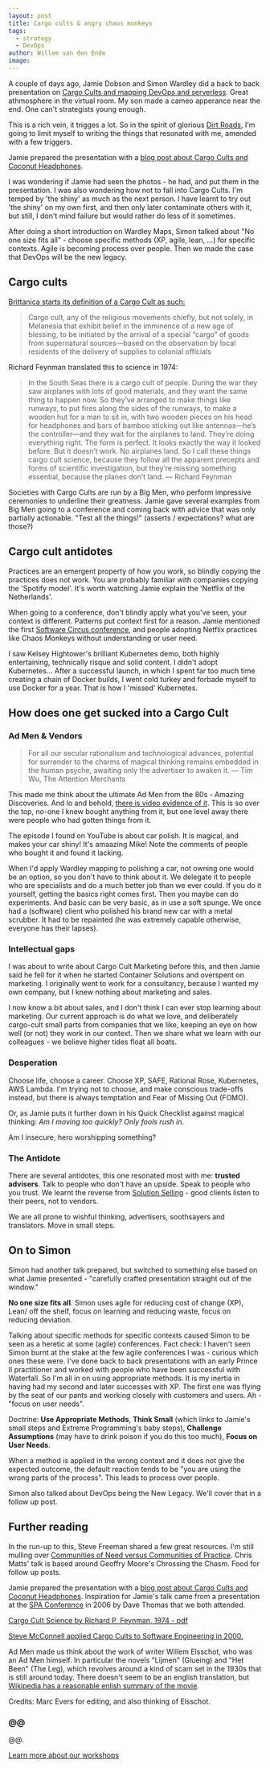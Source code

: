 ```yaml
---
layout: post
title: Cargo cults & angry chaos monkeys
tags:
  - strategy
  - DevOps
author: Willem van den Ende
image:
---
```


A couple of days ago, Jamie Dobson and Simon Wardley did a back to back presentation on [Cargo Cults and mapping DevOps and serverless](https://www.youtube.com/watch?v=hlPEeDWHy34&feature=youtu.be). Great athmosphere in the virtual room. My son made a cameo apperance near the end. One can't strategists young enough.

This is a rich vein, it trigges a lot. So in the spirit of glorious [Dirt Roads](http://localhost:8082/2020/09/02/dimensional-planning.html), I'm going to limit myself to writing the things that resonated with me, amended with a few triggers.

Jamie prepared the presentation with a [blog post about Cargo Cults and Coconut Headphones](https://blog.container-solutions.com/cloud-native-transformation-and-wishful-thinking).

I was wondering if Jamie had seen the photos - he had, and put them in the presentation. I was also wondering how not to fall into Cargo Cults. I'm temped by 'the shiny' as much as the next person. I have learnt to try out 'the shiny' on my own first, and then only later contaminate others with it, but still, I don't mind failure but would rather do less of it sometimes.

After doing a short introduction on Wardley Maps, Simon talked about "No one size fits all" - choose specific methods (XP, agile, lean, ...) for specific contexts. Agile is becoming process over people. Then we made the case that DevOps will be the new legacy.

## Cargo cults

[Brittanica starts its definition of a Cargo Cult as such:](https://www.britannica.com/topic/cargo-cult)

> Cargo cult, any of the religious movements chiefly, but not solely, in Melanesia that exhibit belief in the imminence of a new age of blessing, to be initiated by the arrival of a special “cargo” of goods from supernatural sources—based on the observation by local residents of the delivery of supplies to colonial officials

Richard Feynman translated this to science in 1974:

> In the South Seas there is a cargo cult of people. During the war they saw airplanes with lots of good materials, and they want the same thing to happen now. So they’ve arranged to make things like runways, to put fires along the sides of the runways, to make a wooden hut for a man to sit in, with two wooden pieces on his head for headphones and bars of bamboo sticking out like antennas—he’s the controller—and they wait for the airplanes to land. They’re doing everything right. The form is perfect. It looks exactly the way it looked before. But it doesn’t work. No airplanes land. So I call these things cargo cult science, because they follow all the apparent precepts and forms of scientific investigation, but they’re missing something essential, because the planes don’t land.
— Richard Feynman

Societies with Cargo Cults are run by a Big Men, who perform impressive ceremonies to underline their greatness. Jamie gave several examples from Big Men going to a conference and coming back with advice that was only partially actionable. "Test all the things!" (asserts / expectations? what are those?)

## Cargo cult antidotes

Practices are an emergent property of how you work, so blindly copying the practices does not work. You are probably familiar with companies copying the 'Spotify model'. It's worth watching Jamie explain the 'Netflix of the Netherlands'.

When going to a conference, don't blindly apply what you've seen, your context is different. Patterns put context first for a reason. Jamie mentioned the first [Software Circus conference](https://www.softwarecircus.io/), and people adopting Netflix practices like Chaos Monkeys without understanding or user need.

I saw Kelsey Hightower's brilliant Kubernetes demo, both highly entertaining, technically risque and solid content. I didn't adopt Kubernetes... After a successful launch, in which I spent far too much time creating a chain of Docker builds, I went cold turkey and forbade myself to use Docker for a year. That is how I 'missed' Kubernetes.

## How does one get sucked into a Cargo Cult

### Ad Men & Vendors

> For all our secular rationalism and technological advances, potential for surrender to the charms of magical thinking remains embedded in the human psyche, awaiting only the advertiser to awaken it.
— Tim Wu, The Attention Merchants

This made me think about the ultimate Ad Men from the 80s - Amazing Discoveries. And lo and behold, [there is video evidence of it](https://www.youtube.com/watch?v=-lxXqWF5ra0). This is so over the top, no-one I knew bought anything from it, but one level away there were people who had gotten things from it.

The episode I found on YouTube is about car polish. It is magical, and makes your car shiny! It's amaazing Mike! Note the comments of people who bought it and found it lacking.

When I'd apply Wardley mapping to polishing a car, not owning one would be an option, so you don't have to think about it. We delegate it to people who are specialists and do a much better job than we ever could. If you do it yourself, getting the basics right comes first. Then you maybe can do experiments. And basic can be very basic, as in use a soft spunge. We once had a (software) client who polished his brand new car with a metal scrubber. It had to be repainted (he was extremely capable otherwise, everyone has their lapses).

### Intellectual gaps

I was about to write about Cargo Cult Marketing before this, and then Jamie said he fell for it when he started Container Solutions and overspent on marketing. I originally went to work for a consultancy, because I wanted my own company, but I knew nothing about marketing and sales.

I now know a bit about sales, and I don't think I can ever stop learning about marketing. Our current approach is do what we love, and deliberately cargo-cult small parts from companies that we like, keeping an eye on how well (or not) they work in our context. Then we share what we learn with our colleagues - we believe higher tides float all boats.

### Desperation

Choose life, choose a career. Choose XP, SAFE, Rational Rose, Kubernetes, AWS Lambda. I'm trying not to choose, and make conscious trade-offs instead, but there is always temptation and Fear of Missing Out (FOMO).

Or, as Jamie puts it further down in his Quick Checklist against magical thinking: _Am I moving too quickly? Only fools rush in_.

Am I insecure, hero worshipping something?

### The Antidote

There are several antidotes, this one resonated most with me: **trusted advisers**. Talk to people who don't have an upside. Speak to people who you trust. We learnt the reverse from [Solution Selling](https://www.amazon.com/Solution-Selling-Creating-Difficult-Markets/dp/0786303158) - good clients listen to their peers, not to vendors.

We are all prone to wishful thinking, advertisers, soothsayers and translators. Move in small steps.

## On to Simon

Simon had another talk prepared, but switched to something else based on what Jamie presented - "carefully crafted presentation straight out of the window."

**No one size fits all**. Simon uses agile for reducing cost of change (XP), Lean/
off the shelf, focus on learning and reducing waste, focus on reducing
deviation.

Talking about specific methods for specific contexts caused Simon to be seen as a heretic at some (agile) conferences. Fact check: I haven't seen Simon burnt at the stake at the few agile
conferences I was - curious which ones these were. I've done back to back presentations with an early Prince II practitioner and worked with people who have been successful with Waterfall. So I'm all in on using appropriate methods. It is my inertia in having had my second and later successes with XP. The first one was flying by the seat of our pants and working closely with customers and users. Ah - "focus on user needs".

Doctrine: **Use Appropriate Methods**, **Think Small** (which links to Jamie's small steps and
Extreme Programming's baby steps), **Challenge Assumptions** (may have to drink poison if you do this too much), **Focus on User Needs**.

When a method is applied in the wrong context and it does not give the expected outcome, the default reaction tends to be "you are using the wrong parts of the process". This leads to process over people.

Simon also talked about DevOps being the New Legacy. We'll cover that in a follow up post.

## Further reading

In the run-up to this, Steve Freeman shared a few great resources. I'm still mulling over [Communities of Need versus Communities of Practice](https://theitriskmanager.com/2015/04/19/communities-of-need-community-of-solutions/). Chris Matts' talk is based around Geoffry Moore's Chrossing the Chasm. Food for follow up posts.

Jamie prepared the presentation with a [blog post about Cargo Cults and Coconut Headphones](https://blog.container-solutions.com/cloud-native-transformation-and-wishful-thinking). Inspiration for Jamie's talk came from a presentation at the [SPA Conference](https://www.spaconference.org) in 2006 by Dave Thomas that we both attended.

[Cargo Cult Science by Richard P. Feynman, 1974 - pdf](http://calteches.library.caltech.edu/51/02/CargoCult.pdf)

[Steve McConnell applied Cargo Cults to Software Engineering in 2000.](https://stevemcconnell.com/articles/cargo-cult-software-engineering/)

Ad Men made us think about the work of writer Willem Elsschot, who was an Ad Men himself. In particular the novels "Lijmen" (Glueing) and "Het Been" (The Leg), which revolves around a kind of scam set in the 1930s that is still around today. There doesn't seem to be an english translation, but [Wikipedia has a reasonable enlish summary of the movie](https://en.wikipedia.org/wiki/Lijmen/Het_Been).

Credits: Marc Evers for editing, and also thinking of Elsschot.

<aside>
  <h3>@@</h3>
  <p>@@.</p>
  <p><div>
    <a href="/training">Learn more about our workshops</a>
  </div></p>
</aside>

